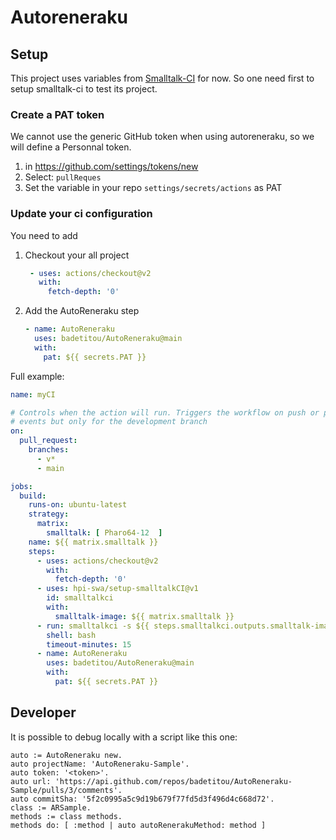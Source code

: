 # Autoreneraku

## Setup

This project uses variables from [Smalltalk-CI](https://github.com/hpi-swa/smalltalkCI) for now.
So one need first to setup smalltalk-ci to test its project.

### Create a PAT token

We cannot use the generic GitHub token when using autoreneraku, so we will define a Personnal token.

1. in https://github.com/settings/tokens/new
2. Select: `pullReques`
3. Set the variable in your repo `settings/secrets/actions` as PAT

### Update your ci configuration

You need to add

1. Checkout your all project
   ```yml
    - uses: actions/checkout@v2
      with:
        fetch-depth: '0'
   ```
2. Add the AutoReneraku step
    ```yml
    - name: AutoReneraku
      uses: badetitou/AutoReneraku@main
      with:
        pat: ${{ secrets.PAT }}
    ```

Full example:

```yml
name: myCI

# Controls when the action will run. Triggers the workflow on push or pull request
# events but only for the development branch
on:
  pull_request:
    branches: 
      - v*
      - main

jobs:
  build:
    runs-on: ubuntu-latest
    strategy:
      matrix:
        smalltalk: [ Pharo64-12  ]
    name: ${{ matrix.smalltalk }}
    steps:
      - uses: actions/checkout@v2
        with:
          fetch-depth: '0'
      - uses: hpi-swa/setup-smalltalkCI@v1
        id: smalltalkci
        with:
          smalltalk-image: ${{ matrix.smalltalk }}
      - run: smalltalkci -s ${{ steps.smalltalkci.outputs.smalltalk-image }} .smalltalk-autoreneraku.ston
        shell: bash
        timeout-minutes: 15
      - name: AutoReneraku
        uses: badetitou/AutoReneraku@main
        with:
          pat: ${{ secrets.PAT }}
```

## Developer

It is possible to debug locally with a script like this one:

```st
auto := AutoReneraku new.
auto projectName: 'AutoReneraku-Sample'.
auto token: '<token>'.
auto url: 'https://api.github.com/repos/badetitou/AutoReneraku-Sample/pulls/3/comments'.
auto commitSha: '5f2c0995a5c9d19b679f77fd5d3f496d4c668d72'.
class := ARSample.
methods := class methods.
methods do: [ :method | auto autoRenerakuMethod: method ]
```
